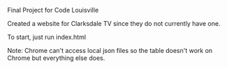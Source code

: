 Final Project for Code Louisville

Created a website for Clarksdale TV since they do not currently have one.

To start, just run index.html

Note: Chrome can't access local json files so the table doesn't work on Chrome but everything else does.